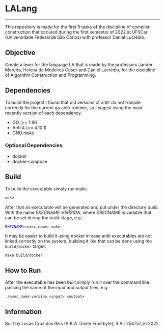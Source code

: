 # LALang
--------
This repository is made for the first 5 tasks of the discipline of compiler
construction that occured during the first semester of 2022 at UFSCar
(Universidade Federal de São Carlos) with professor Daniel Lucrédio.

## Objective
Create a lexer for the language LA that is made by the professors
Jander Moreira, Helena de Medeiros Caseli and Daniel Lucrédio, for the
discipline of Algorithm Construction and Programming.

## Dependencies
To build the project I found that old versions of antlr do not tranpile
correctly for the current go antlr runtime, so I sugest using the most recently
version of each dependency.
- GO (>= 1.18)
- Antlr4 (>= 4.10.1)
- GNU make

### Optional Dependencies
- docker
- docker-compose

## Build
To build the executable simply run make.
```bash
make
```
After that an executable will be generated and put under the directory build.
With the name *EXECNAME*-*VERSION*, where EXECNAME is variable that can be set
during the build stage, e.g.:
```bash
EXECNAME=<exec_name> make
```

It may be easier to build it using docker in case antlr executables are not
linked correctly on the system, building it like that can be done using the
`build/docker` target:
```
make build/docker
```

## How to Run
After the executable has been built simply run it over the command line passing
the name of the *input* and *output* files, e.g.:
```
./exec_name-version <input> <output>
```

## Information
Built by Lucas Cruz dos Reis (A.K.A. Dante Frostbyte), R.A.: 754757, in 2022.
